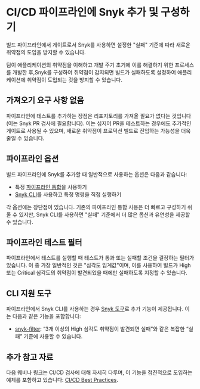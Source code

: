 # CI/CD 파이프라인에 Snyk 추가 및 구성하기

빌드 파이프라인에서 게이트로서 Snyk를 사용하면 설정한 "실패" 기준에 따라 새로운 취약점의 도입을 방지할 수 있습니다.

팀이 애플리케이션의 취약점을 이해하고 개발 주기 초기에 이를 해결하기 위한 프로세스를 개발한 후,Snyk를 구성하여 취약점이 감지되면 빌드가 실패하도록 설정하여 애플리케이션에 취약점이 도입되는 것을 방지할 수 있습니다.

## 가져오기 요구 사항 없음

파이프라인에 테스트를 추가하는 장점은 리포지토리를 가져올 필요가 없다는 것입니다(이는 Snyk PR 검사에 필요합니다). 이는 심지어 PR을 테스트하는 경우에도 추가적인 게이트로 사용될 수 있으며, 새로운 취약점이 프로덕션 빌드로 진입하는 가능성을 더욱 줄일 수 있습니다.

## 파이프라인 옵션

빌드 파이프라인에 Snyk를 추가할 때 일반적으로 사용하는 옵션은 다음과 같습니다:

* 특정 [파이프라인 통합](../../../scm-ide-and-ci-cd-integrations/snyk-ci-cd-integrations/)을 사용하기
* [Snyk CLI](../../../snyk-cli/)를 사용하고 특정 명령을 직접 실행하기

각 옵션에는 장단점이 있습니다. 기존의 파이프라인 통합 사용은 더 빠르고 구성하기 쉬울 수 있지만, Snyk CLI를 사용하면 "실패" 기준에서 더 많은 옵션과 유연성을 제공할 수 있습니다.

## 파이프라인 테스트 필터

파이프라인에서 테스트를 실행할 때 테스트가 통과 또는 실패할 조건을 결정하는 필터가 있습니다. 이 중 가장 일반적인 것은 "심각도 임계값"이며, 이를 사용하여 빌드가 High 또는 Critical 심각도의 취약점이 발견되었을 때에만 실패하도록 지정할 수 있습니다.

## CLI 지원 도구

파이프라인에서 Snyk CLI를 사용하는 경우 [Snyk 도구](../../../scan-with-snyk/snyk-tools/)로 추가 기능이 제공됩니다. 이는 다음과 같은 기능을 포함합니다:

* [snyk-filter](https://docs.snyk.io/snyk-api/other-tools/tool-snyk-filter): “3개 이상의 High 심각도 취약점이 발견되면 실패”와 같은 복잡한 “실패” 기준에 사용할 수 있습니다.

## 추가 참고 자료

다음 웨비나 링크는 CI/CD 검사에 대해 자세히 다루며, 이 기능을 점진적으로 도입하는 예제를 포함하고 있습니다: [CI/CD Best Practices](https://www.youtube.com/watch?v=6QS9gRQ0WVU).
